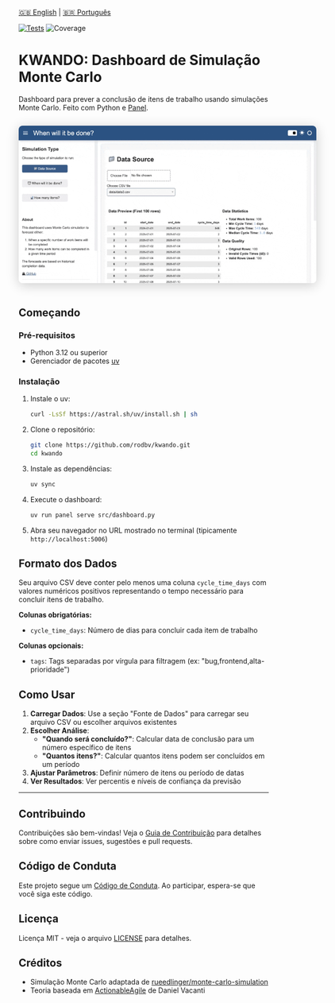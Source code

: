 [🇬🇧 English](README.md) | [🇧🇷 Português](README-pt-br.md)

[![Tests](https://github.com/rodbv/kwando/actions/workflows/test.yml/badge.svg)](https://github.com/rodbv/kwando/actions/workflows/test.yml)
![Coverage](https://img.shields.io/badge/coverage-97%25-green)

# KWANDO: Dashboard de Simulação Monte Carlo

Dashboard para prever a conclusão de itens de trabalho usando simulações Monte Carlo. Feito com Python e [Panel](https://panel.holoviz.org/).

<img src="docs/images/screencap.gif" alt="KWANDO Dashboard Screenshot" style="max-width: 600px; box-shadow: 0 4px 24px #0003; border-radius: 8px; margin: 1em 0;" />

## Começando

### Pré-requisitos

- Python 3.12 ou superior
- Gerenciador de pacotes [uv](https://docs.astral.sh/uv/getting-started/installation/)

### Instalação

1. Instale o uv:
   ```sh
   curl -LsSf https://astral.sh/uv/install.sh | sh
   ```
2. Clone o repositório:
   ```sh
   git clone https://github.com/rodbv/kwando.git
   cd kwando
   ```
3. Instale as dependências:
   ```sh
   uv sync
   ```
4. Execute o dashboard:
   ```sh
   uv run panel serve src/dashboard.py
   ```
5. Abra seu navegador no URL mostrado no terminal (tipicamente `http://localhost:5006`)

## Formato dos Dados

Seu arquivo CSV deve conter pelo menos uma coluna `cycle_time_days` com valores numéricos positivos representando o tempo necessário para concluir itens de trabalho.

**Colunas obrigatórias:**
- `cycle_time_days`: Número de dias para concluir cada item de trabalho

**Colunas opcionais:**
- `tags`: Tags separadas por vírgula para filtragem (ex: "bug,frontend,alta-prioridade")

## Como Usar

1. **Carregar Dados**: Use a seção "Fonte de Dados" para carregar seu arquivo CSV ou escolher arquivos existentes
2. **Escolher Análise**:
   - **"Quando será concluído?"**: Calcular data de conclusão para um número específico de itens
   - **"Quantos itens?"**: Calcular quantos itens podem ser concluídos em um período
3. **Ajustar Parâmetros**: Definir número de itens ou período de datas
4. **Ver Resultados**: Ver percentis e níveis de confiança da previsão

---

## Contribuindo

Contribuições são bem-vindas! Veja o [Guia de Contribuição](CONTRIBUTING.md) para detalhes sobre como enviar issues, sugestões e pull requests.

## Código de Conduta

Este projeto segue um [Código de Conduta](CODE_OF_CONDUCT.md). Ao participar, espera-se que você siga este código.

## Licença

Licença MIT - veja o arquivo [LICENSE](LICENSE) para detalhes.

## Créditos

- Simulação Monte Carlo adaptada de [rueedlinger/monte-carlo-simulation](https://github.com/rueedlinger/monte-carlo-simulation)
- Teoria baseada em [ActionableAgile](https://www.actionableagile.com/) de Daniel Vacanti
